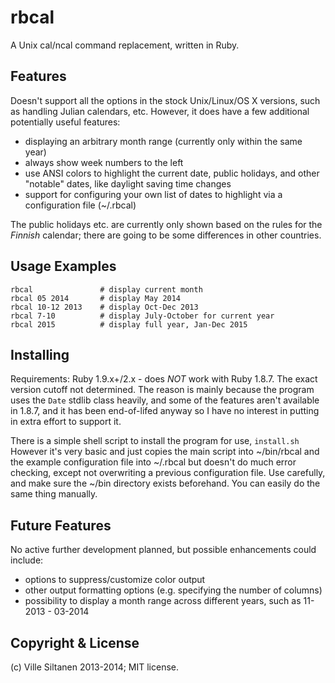 # rbcal

A Unix cal/ncal command replacement, written in Ruby. 

## Features

Doesn't support all the options in the stock Unix/Linux/OS X versions,
such as handling Julian calendars, etc. However, it does have a few
additional potentially useful features:

 * displaying an arbitrary month range (currently only within the same year)
 * always show week numbers to the left
 * use ANSI colors to highlight the current date, public holidays,
   and other "notable" dates, like daylight saving time changes
 * support for configuring your own list of dates to highlight via a
   configuration file (~/.rbcal)

The public holidays etc. are currently only shown based on the rules
for the *Finnish* calendar; there are going to be some differences
in other countries.


## Usage Examples

    rbcal               # display current month
	rbcal 05 2014       # display May 2014
	rbcal 10-12 2013    # display Oct-Dec 2013
	rbcal 7-10          # display July-October for current year
    rbcal 2015          # display full year, Jan-Dec 2015

## Installing

Requirements: Ruby 1.9.x+/2.x - does *NOT* work with Ruby 1.8.7. The
exact version cutoff not determined. The reason is mainly because the
program uses the `Date` stdlib class heavily, and some of the features
aren't available in 1.8.7, and it has been end-of-lifed anyway so I
have no interest in putting in extra effort to support it.

There is a simple shell script to install the program for use,
`install.sh` However it's very basic and just copies the main script
into ~/bin/rbcal and the example configuration file into ~/.rbcal but
doesn't do much error checking, except not overwriting a previous
configuration file. Use carefully, and make sure the ~/bin directory
exists beforehand. You can easily do the same thing manually.


## Future Features

No active further development planned, but possible enhancements
could include:

 * options to suppress/customize color output
 * other output formatting options (e.g. specifying the number of columns)
 * possibility to display a month range across different years,
   such as 11-2013 - 03-2014


## Copyright & License

(c) Ville Siltanen 2013-2014; MIT license.
